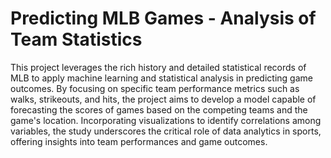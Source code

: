 # Predicting MLB Games - Analysis of Team Statistics

This project leverages the rich history and detailed statistical records of MLB to apply machine learning and statistical analysis in predicting game outcomes. By focusing on specific team performance metrics such as walks, strikeouts, and hits, the project aims to develop a model capable of forecasting the scores of games based on the competing teams and the game's location. Incorporating visualizations to identify correlations among variables, the study underscores the critical role of data analytics in sports, offering insights into team performances and game outcomes.
